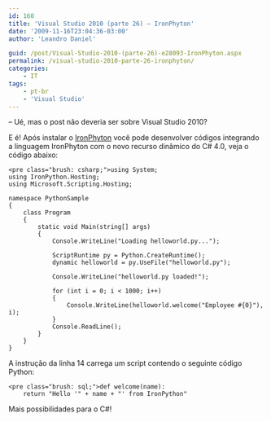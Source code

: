 ```yaml
---
id: 160
title: 'Visual Studio 2010 (parte 26) – IronPhyton'
date: '2009-11-16T23:04:36-03:00'
author: 'Leandro Daniel'

guid: /post/Visual-Studio-2010-(parte-26)-e28093-IronPhyton.aspx
permalink: /visual-studio-2010-parte-26-ironphyton/
categories:
    - IT
tags:
    - pt-br
    - 'Visual Studio'
---
```


– Ué, mas o post não deveria ser sobre Visual Studio 2010?

E é! Após instalar o [IronPhyton](http://www.codeplex.com/IronPython/Release/ProjectReleases.aspx?ReleaseId=15625) você pode desenvolver códigos integrando a linguagem IronPhyton com o novo recurso dinâmico do C# 4.0, veja o código abaixo:

```
<pre class="brush: csharp;">using System;
using IronPython.Hosting;
using Microsoft.Scripting.Hosting;

namespace PythonSample
{
    class Program
    {
        static void Main(string[] args)
        {
            Console.WriteLine("Loading helloworld.py...");

            ScriptRuntime py = Python.CreateRuntime();
            dynamic helloworld = py.UseFile("helloworld.py");

            Console.WriteLine("helloworld.py loaded!");

            for (int i = 0; i < 1000; i++)
            {
                Console.WriteLine(helloworld.welcome("Employee #{0}"), i);
            }
            Console.ReadLine();
        }
    }
}
```

A instrução da linha 14 carrega um script contendo o seguinte código Python:

```
<pre class="brush: sql;">def welcome(name):
    return "Hello '" + name + "' from IronPython"
```

Mais possibilidades para o C#!
